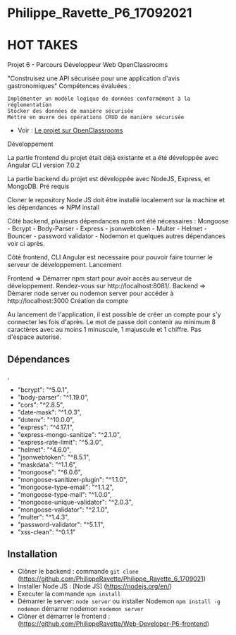 # Philippe_Ravette_P6_17092021
# HOT TAKES #

Projet 6 - Parcours Développeur Web OpenClassrooms

"Construisez une API sécurisée pour une application d'avis gastronomiques"
Compétences évaluées :

    Implémenter un modèle logique de données conformément à la réglementation
    Stocker des données de manière sécurisée
    Mettre en œuvre des opérations CRUD de manière sécurisée

  
* Voir : [Le projet sur OpenClassrooms](https://openclassrooms.com/fr/projects/676/assignment "Cliquez pour voir le projet")

Développement

La partie frontend du projet était déjà existante et a été développée avec Angular CLI version 7.0.2

La partie backend du projet est développée avec NodeJS, Express, et MongoDB.
Pré requis

Cloner le repository Node JS doit être installé localement sur la machine et les dépendances => NPM install

Côté backend, plusieurs dépendances npm ont été nécessaires : Mongoose - Bcrypt - Body-Parser - Express - jsonwebtoken - Multer - Helmet - Bouncer - password validator - Nodemon et quelques autres dépendances voir ci après.

Côté frontend, CLI Angular est necessaire pour pouvoir faire tourner le serveur de développement.
Lancement

Frontend => Démarrer npm start pour avoir accès au serveur de développement. Rendez-vous sur http://localhost:8081/. Backend => Démarer node server ou nodemon server pour accéder à http://localhost:3000
Création de compte

Au lancement de l'application, il est possible de créer un compte pour s'y connecter les fois d'après. Le mot de passe doit contenir au minimum 8 caractères avec au moins 1 minuscule, 1 majuscule et 1 chiffre. Pas d'espace autorisé.

## Dépendances ##
,
* "bcrypt": "^5.0.1",
* "body-parser": "^1.19.0",
* "cors": "^2.8.5",
* "date-mask": "^1.0.3",
* "dotenv": "^10.0.0",
* "express": "^4.17.1",
* "express-mongo-sanitize": "^2.1.0",
* "express-rate-limit": "^5.3.0",
* "helmet": "^4.6.0",
* "jsonwebtoken": "^8.5.1",
* "maskdata": "^1.1.6",
* "mongoose": "^6.0.6",
* "mongoose-sanitizer-plugin": "^1.1.0",
* "mongoose-type-email": "^1.1.2",
* "mongoose-type-mail": "^1.0.0",
* "mongoose-unique-validator": "^2.0.3",
* "mongoose-validator": "^2.1.0",
* "multer": "^1.4.3",
* "password-validator": "^5.1.1",
* "xss-clean": "^0.1.1"



## Installation ##

* Clôner le backend : commande `git clone` (https://github.com/PhilippeRavette/Philippe_Ravette_6_1709021)
* Installer Node JS : [Node JS] (https://nodejs.org/en/)
* Executer la commande `npm install`
* Démarrer le server: `node server` ou installer Nodemon `npm install -g nodemon` démarrer nodemon `nodemon server`
* Clôner et démarrer le frontend : (https://github.com/PhilippeRavette/Web-Developer-P6-frontend)
